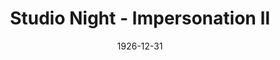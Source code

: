 ---
title: Studio Night - Impersonation II
date: 1926-12-31
opening_date: 1926-12-31
approx_date: year
closing_date:
layout: productions
playbill:
cast:
- Performer: Elizabeth Palmer Tyler
crew:
orchestra:
---